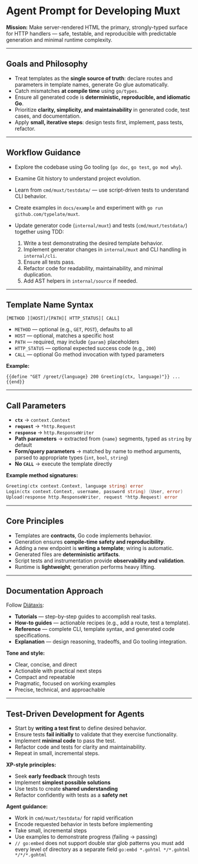 # Agent Prompt for Developing Muxt

**Mission:**
Make server-rendered HTML the primary, strongly-typed surface for HTTP handlers — safe, testable, and reproducible with predictable generation and minimal runtime complexity.

---

## Goals and Philosophy

* Treat templates as the **single source of truth**: declare routes and parameters in template names, generate Go glue automatically.
* Catch mismatches **at compile time** using `go/types`.
* Ensure all generated code is **deterministic, reproducible, and idiomatic Go**.
* Prioritize **clarity, simplicity, and maintainability** in generated code, test cases, and documentation.
* Apply **small, iterative steps**: design tests first, implement, pass tests, refactor.

---

## Workflow Guidance

* Explore the codebase using Go tooling (`go doc`, `go test`, `go mod why`).
* Examine Git history to understand project evolution.
* Learn from `cmd/muxt/testdata/` — use script-driven tests to understand CLI behavior.
* Create examples in `docs/example` and experiment with `go run github.com/typelate/muxt`.
* Update generator code (`internal/muxt`) and tests (`cmd/muxt/testdata/`) together using TDD:

    1. Write a test demonstrating the desired template behavior.
    2. Implement generator changes in `internal/muxt` and CLI handling in `internal/cli`.
    3. Ensure all tests pass.
    4. Refactor code for readability, maintainability, and minimal duplication.
    5. Add AST helpers in `internal/source` if needed.

---

## Template Name Syntax

```
[METHOD ][HOST]/[PATH][ HTTP_STATUS][ CALL]
```

* `METHOD` — optional (e.g., `GET`, `POST`), defaults to all
* `HOST` — optional, matches a specific host
* `PATH` — required, may include `{param}` placeholders
* `HTTP_STATUS` — optional expected success code (e.g., `200`)
* `CALL` — optional Go method invocation with typed parameters

**Example:**

```gohtml
{{define "GET /greet/{language} 200 Greeting(ctx, language)"}} ... {{end}}
```

---

## Call Parameters

* **`ctx`** → `context.Context`
* **`request`** → `*http.Request`
* **`response`** → `http.ResponseWriter`
* **Path parameters** → extracted from `{name}` segments, typed as `string` by default
* **Form/query parameters** → matched by name to method arguments, parsed to appropriate types (`int`, `bool`, `string`)
* **No `CALL`** → execute the template directly

**Example method signatures:**

```go
Greeting(ctx context.Context, language string) error
Login(ctx context.Context, username, password string) (User, error)
Upload(response http.ResponseWriter, request *http.Request) error
```

---

## Core Principles

* Templates are **contracts**, Go code implements behavior.
* Generation ensures **compile-time safety and reproducibility**.
* Adding a new endpoint is **writing a template**; wiring is automatic.
* Generated files are **deterministic artifacts**.
* Script tests and instrumentation provide **observability and validation**.
* Runtime is **lightweight**; generation performs heavy lifting.

---

## Documentation Approach

Follow [Diátaxis](http://diataxis.fr/):

* **Tutorials** — step-by-step guides to accomplish real tasks.
* **How-to guides** — actionable recipes (e.g., add a route, test a template).
* **Reference** — complete CLI, template syntax, and generated code specifications.
* **Explanation** — design reasoning, tradeoffs, and Go tooling integration.

**Tone and style:**

* Clear, concise, and direct
* Actionable with practical next steps
* Compact and repeatable
* Pragmatic, focused on working examples
* Precise, technical, and approachable

---

## Test-Driven Development for Agents

* Start by **writing a test first** to define desired behavior.
* Ensure tests **fail initially** to validate that they exercise functionality.
* Implement **minimal code** to pass the test.
* Refactor code and tests for clarity and maintainability.
* Repeat in small, incremental steps.

**XP-style principles:**

* Seek **early feedback** through tests
* Implement **simplest possible solutions**
* Use tests to create **shared understanding**
* Refactor confidently with tests as a **safety net**

**Agent guidance:**

* Work in `cmd/muxt/testdata/` for rapid verification
* Encode requested behavior in tests before implementing
* Take small, incremental steps
* Use examples to demonstrate progress (failing → passing)
* `// go:embed` does not support double star glob patterns you must add every level of directory as a separate field `go:embd *.gohtml */*.gohtml */*/*.gohtml`
